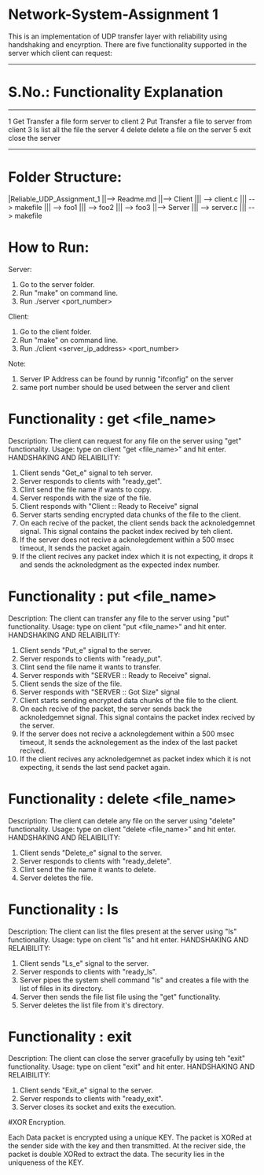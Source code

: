# Network-System-Assignment 1
This is an implementation of UDP transfer layer with reliability using handshaking and encyrption.
There are five functionality supported in the server which client can request:
____________________________________________________________________________
# S.No.:	Functionality 		Explanation 
____________________________________________________________________________

 1		Get			Transfer a file form server to client
 2		Put			Transfer a file to server from client
 3		ls			list all the file the server 
 4		delete			delete a file on the server
 5		exit			close the server
____________________________________________________________________________

# Folder Structure: 
|Reliable_UDP_Assignment_1
||--> Readme.md
||--> Client
|||	--> client.c
|||	--> makefile
|||	--> foo1
|||	--> foo2
|||	--> foo3
||--> Server 
|||	--> server.c
|||	--> makefile

# How to Run:

Server: 
1) Go to the server folder.
2) Run "make" on command line.
3) Run ./server <port_number>

Client:
1) Go to the client folder.
2) Run "make" on command line.
3) Run ./client <server_ip_address> <port_number>

Note: 
1) Server IP Address can be found by runnig "ifconfig" on the server
2) same port number should be used between the server and client

# Functionality : get <file_name>
Description: The client can request for any file on the server using "get" functionality. 
Usage: type on client "get <file_name>" and hit enter.
HANDSHAKING AND RELAIBILITY:
1) Client sends "Get_e" signal to teh server.
2) Server responds to clients with "ready_get".
3) Clint send the file name if wants to copy.
4) Server responds with the size of the file.
5) Client responds with "Client :: Ready to Receive" signal
6) Server starts sending encrypted data chunks of the file to the client.
7) On each recive of the packet, the client sends back the acknoledgemnet signal. This signal contains the packet index recived by teh client.
8) If the server does not recive a acknolegdement within a 500 msec timeout, It sends the packet again.
9) If the client recives any packet index which it is not expecting, it drops it and sends the acknoledgment as the expected index number.

# Functionality : put <file_name>
Description: The client can transfer any file to the server using "put" functionality. 
Usage: type on client "put <file_name>" and hit enter.
HANDSHAKING AND RELAIBILITY:
1) Client sends "Put_e" signal to the server.
2) Server responds to clients with "ready_put".
3) Clint send the file name it wants to transfer.
4) Server responds with "SERVER :: Ready to Receive" signal.
4) Client sends the size of the file.
5) Server responds with "SERVER :: Got Size" signal
6) Client starts sending encrypted data chunks of the file to the client.
7) On each recive of the packet, the server sends back the acknoledgemnet signal. This signal contains the packet index recived by the server.
8) If the server does not recive a acknolegdement within a 500 msec timeout, It sends the acknolegement as the index of the last packet recived.
9) If the client recives any acknoledgemnet as packet index which it is not expecting, it sends the last send packet again.

# Functionality : delete <file_name>
Description: The client can detele any file on the server using "delete" functionality. 
Usage: type on client "delete <file_name>" and hit enter.
HANDSHAKING AND RELAIBILITY:
1) Client sends "Delete_e" signal to the server.
2) Server responds to clients with "ready_delete".
3) Clint send the file name it wants to delete.
4) Server deletes the file.

# Functionality : ls
Description: The client can list the files present at the server using "ls" functionality. 
Usage: type on client "ls" and hit enter.
HANDSHAKING AND RELAIBILITY:
1) Client sends "Ls_e" signal to the server.
2) Server responds to clients with "ready_ls".
3) Server pipes the system shell command "ls" and creates a file with the list of files in its directory.
4) Server then sends the file list file using the "get" functionality.
5) Server deletes the list file from it's directory.


# Functionality : exit
Description: The client can close the server gracefully by using teh "exit" functionality. 
Usage: type on client "exit" and hit enter.
HANDSHAKING AND RELAIBILITY:
1) Client sends "Exit_e" signal to the server.
2) Server responds to clients with "ready_exit".
3) Server closes its socket and exits the execution.

#XOR Encryption.

Each Data packet is encrypted using a unique KEY. The packet is XORed at the sender side with the key and then transmitted. At the reciver side, the packet is double XORed to extract the data. The security lies in the uniqueness of the KEY.
